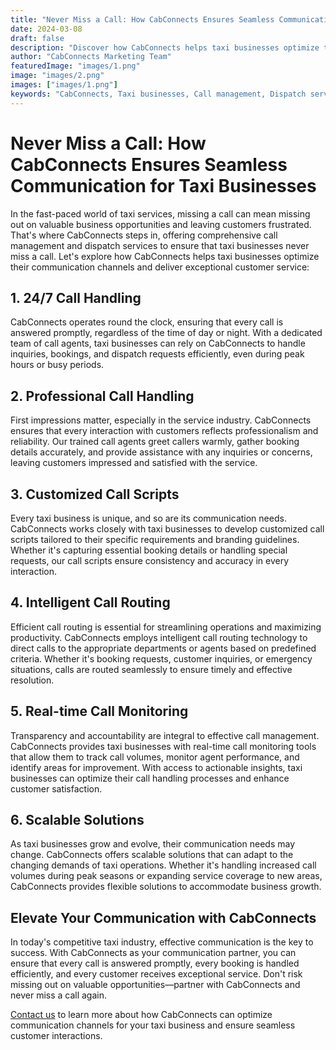 ```yaml
---
title: "Never Miss a Call: How CabConnects Ensures Seamless Communication for Taxi Businesses"
date: 2024-03-08
draft: false
description: "Discover how CabConnects helps taxi businesses optimize their communication channels and never miss a call."
author: "CabConnects Marketing Team"
featuredImage: "images/1.png"
image: "images/2.png"
images: ["images/1.png"]
keywords: "CabConnects, Taxi businesses, Call management, Dispatch services, Customer communication"
---
```


# Never Miss a Call: How CabConnects Ensures Seamless Communication for Taxi Businesses

In the fast-paced world of taxi services, missing a call can mean missing out on valuable business opportunities and leaving customers frustrated. That's where CabConnects steps in, offering comprehensive call management and dispatch services to ensure that taxi businesses never miss a call. Let's explore how CabConnects helps taxi businesses optimize their communication channels and deliver exceptional customer service:

## 1. 24/7 Call Handling

CabConnects operates round the clock, ensuring that every call is answered promptly, regardless of the time of day or night. With a dedicated team of call agents, taxi businesses can rely on CabConnects to handle inquiries, bookings, and dispatch requests efficiently, even during peak hours or busy periods.

## 2. Professional Call Handling

First impressions matter, especially in the service industry. CabConnects ensures that every interaction with customers reflects professionalism and reliability. Our trained call agents greet callers warmly, gather booking details accurately, and provide assistance with any inquiries or concerns, leaving customers impressed and satisfied with the service.

## 3. Customized Call Scripts

Every taxi business is unique, and so are its communication needs. CabConnects works closely with taxi businesses to develop customized call scripts tailored to their specific requirements and branding guidelines. Whether it's capturing essential booking details or handling special requests, our call scripts ensure consistency and accuracy in every interaction.

## 4. Intelligent Call Routing

Efficient call routing is essential for streamlining operations and maximizing productivity. CabConnects employs intelligent call routing technology to direct calls to the appropriate departments or agents based on predefined criteria. Whether it's booking requests, customer inquiries, or emergency situations, calls are routed seamlessly to ensure timely and effective resolution.

## 5. Real-time Call Monitoring

Transparency and accountability are integral to effective call management. CabConnects provides taxi businesses with real-time call monitoring tools that allow them to track call volumes, monitor agent performance, and identify areas for improvement. With access to actionable insights, taxi businesses can optimize their call handling processes and enhance customer satisfaction.

## 6. Scalable Solutions

As taxi businesses grow and evolve, their communication needs may change. CabConnects offers scalable solutions that can adapt to the changing demands of taxi operations. Whether it's handling increased call volumes during peak seasons or expanding service coverage to new areas, CabConnects provides flexible solutions to accommodate business growth.

## Elevate Your Communication with CabConnects

In today's competitive taxi industry, effective communication is the key to success. With CabConnects as your communication partner, you can ensure that every call is answered promptly, every booking is handled efficiently, and every customer receives exceptional service. Don't risk missing out on valuable opportunities—partner with CabConnects and never miss a call again.

[Contact us](/book-free-trial) to learn more about how CabConnects can optimize communication channels for your taxi business and ensure seamless customer interactions.
